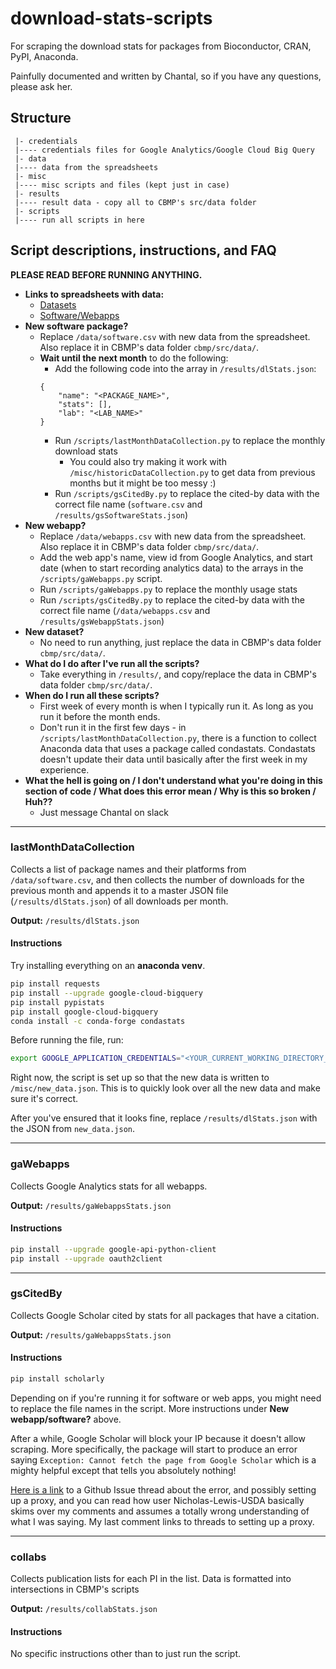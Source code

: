 # download-stats-scripts
For scraping the download stats for packages from Bioconductor, CRAN, PyPI, Anaconda.

Painfully documented and written by Chantal, so if you have any questions, please ask her.

## Structure
```
 |- credentials
 |---- credentials files for Google Analytics/Google Cloud Big Query
 |- data
 |---- data from the spreadsheets 
 |- misc
 |---- misc scripts and files (kept just in case)
 |- results
 |---- result data - copy all to CBMP's src/data folder
 |- scripts
 |---- run all scripts in here
```
## Script descriptions, instructions, and FAQ
**PLEASE READ BEFORE RUNNING ANYTHING.**
- **Links to spreadsheets with data:**
    - [Datasets](https://docs.google.com/spreadsheets/d/1Rjtpwff_ilJZOekWPzRPmBAqSlik-Mq0X7ggsT5XWCA/edit?usp=sharing)
    - [Software/Webapps](https://docs.google.com/spreadsheets/d/14-I6LTDXQ7Qtg3tkheZ2gLbbprkuuwc_KseldLROBoA/edit?usp=sharing)
- **New software package?**
    - Replace `/data/software.csv` with new data from the spreadsheet. Also replace it in CBMP's data folder `cbmp/src/data/`.
    - **Wait until the next month** to do the following:
        - Add the following code into the array in `/results/dlStats.json`:
        ```
        {
            "name": "<PACKAGE_NAME>",
            "stats": [],
            "lab": "<LAB_NAME>"
        }
        ```
        - Run `/scripts/lastMonthDataCollection.py` to replace the monthly download stats
            - You could also try making it work with `/misc/historicDataCollection.py` to get data from previous months but it might be too messy :)
        - Run `/scripts/gsCitedBy.py` to replace the cited-by data with the correct file name (`software.csv` and `/results/gsSoftwareStats.json`)      
- **New webapp?**
    - Replace `/data/webapps.csv` with new data from the spreadsheet. Also replace it in CBMP's data folder `cbmp/src/data/`.
    - Add the web app's name, view id from Google Analytics, and start date (when to start recording analytics data) to the arrays in the `/scripts/gaWebapps.py` script.
    - Run `/scripts/gaWebapps.py` to replace the monthly usage stats 
    - Run `/scripts/gsCitedBy.py` to replace the cited-by data with the correct file name (`/data/webapps.csv` and `/results/gsWebappStats.json`)    
- **New dataset?**
    - No need to run anything, just replace the data in CBMP's data folder `cbmp/src/data/`.
- **What do I do after I've run all the scripts?**
    - Take everything in `/results/`, and copy/replace the data in CBMP's data folder `cbmp/src/data/`.
- **When do I run all these scripts?**
    - First week of every month is when I typically run it. As long as you run it before the month ends.
    - Don't run it in the first few days - in `/scripts/lastMonthDataCollection.py`, there is a function to collect Anaconda data that uses a package called condastats. Condastats doesn't update their data until basically after the first week in my experience.
- **What the hell is going on / I don't understand what you're doing in this section of code / What does this error mean / Why is this so broken / Huh??**
    - Just message Chantal on slack
*** 

### lastMonthDataCollection
Collects a list of package names and their platforms from `/data/software.csv`, and then collects the number of downloads for the previous month and appends it to a master JSON file (`/results/dlStats.json`) of all downloads per month.

**Output:** `/results/dlStats.json`
#### Instructions
Try installing everything on an **anaconda venv**.
```bash
pip install requests 
pip install --upgrade google-cloud-bigquery
pip install pypistats
pip install google-cloud-bigquery
conda install -c conda-forge condastats
```

Before running the file, run:
```bash
export GOOGLE_APPLICATION_CREDENTIALS="<YOUR_CURRENT_WORKING_DIRECTORY_PATH_HERE>/credentials/pypiv3-1b463de8d1b0.json"
```

Right now, the script is set up so that the new data is written to `/misc/new_data.json`. This is to quickly look over all the new data and make sure it's correct.

After you've ensured that it looks fine, replace `/results/dlStats.json` with the JSON from `new_data.json`.
*** 

### gaWebapps
Collects Google Analytics stats for all webapps.

**Output:** `/results/gaWebappsStats.json`
#### Instructions
```bash
pip install --upgrade google-api-python-client 
pip install --upgrade oauth2client
```

*** 

### gsCitedBy
Collects Google Scholar cited by stats for all packages that have a citation.

**Output:** `/results/gaWebappsStats.json`
#### Instructions
```bash
pip install scholarly
```
Depending on if you're running it for software or web apps, you might need to replace the file names in the script. More instructions under **New webapp/software?** above.

After a while, Google Scholar will block your IP because it doesn't allow scraping. More specifically, the package will start to produce an error saying `Exception: Cannot fetch the page from Google Scholar` which is a mighty helpful except that tells you absolutely nothing!

[Here is a link](https://github.com/scholarly-python-package/scholarly/issues/154) to a Github Issue thread about the error, and possibly setting up a proxy, and you can read how user Nicholas-Lewis-USDA basically skims over my comments and assumes a totally wrong understanding of what I was saying. My last comment links to threads to setting up a proxy.

*** 

### collabs
Collects publication lists for each PI in the list. Data is formatted into intersections in CBMP's scripts

**Output:** `/results/collabStats.json`
#### Instructions
No specific instructions other than to just run the script.
